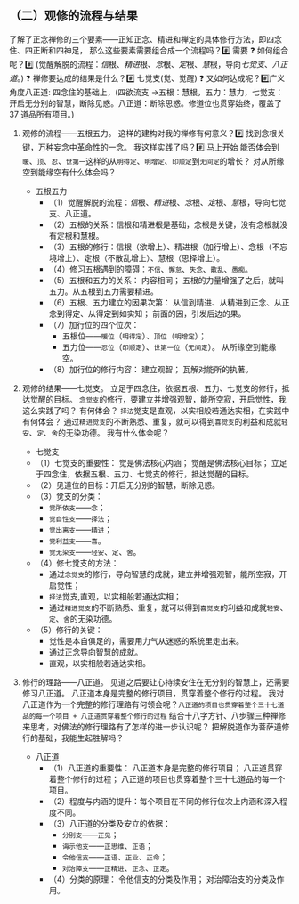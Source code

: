 ## （二）观修的流程与结果

了解了正念禅修的三个要素——正知正念、精进和禅定的具体修行方法，即四念住、四正断和四神足，
那么这些要素需要组合成一个流程吗？#️⃣ 需要
❓ 如何组合呢？#️⃣ (觉醒解脱的流程：*信*根、*精进*根、*念*根、*定*根、*慧*根，导向*七觉支*、_八正道_。)
❓ 禅修要达成的结果是什么？#️⃣ 七觉支(觉、觉醒)
❓ 又如何达成呢？#️⃣广义角度八正道: 四念住的基础上，(四欲流支 ->五根：慧根，五力：慧力，七觉支：开启无分别的智慧，断除见惑。八正道：断除思惑。修道位也贯穿始终，覆盖了 37 道品所有项目。)

1. 观修的流程——五根五力。
   这样的建构对我的禅修有何意义？#️⃣ 找到念根关键，万种妄念中革命性的一念。
   我这样实践了吗？#️⃣ 马上开始
   能否体会到`暖`、`顶`、`忍`、`世第一`这样的从`明得定`、`明增定`、`印顺定`到`无间定`的增长？
   对从所缘空到能缘空有什么体会吗？
   - 五根五力
     - （1）觉醒解脱的流程：*信*根、*精进*根、*念*根、*定*根、*慧*根，导向七觉支、八正道。
     - （2）五根的关系：信根和精进根是基础，念根是关键，没有念根就没有定根和慧根。
     - （3）五根的修行：信根（欲增上）、精进根（加行增上）、念根（不忘境增上）、定根（不散乱增上）、慧根（思择增上）。
     - （4）修习五根遇到的障碍：`不信`、`懈怠`、`失念`、`散乱`、`愚痴`。
     - （5）五根和五力的关系：
       内容相同；
       五根的力量增强了之后，就叫五力。从五根到五力需要精进。
     - （6）五根、五力建立的因果次第：
       从信到精进、从精进到正念、从正念到得定、从得定到如实知；
       前面的因，引发后边的果。
     - （7）加行位的四个位次：
       - 五根位——`暖位`（`明得定`）、`顶位`（`明增定`）；
       - 五力位——`忍位`（`印顺定`）、`世第一位`（`无间定`）。
         从所缘空到能缘空。
     - （8）加行位的修行内容：
       建立观智；
       瓦解对能所的执著。
2. 观修的结果——七觉支。
   立足于四念住，依据五根、五力、七觉支的修行，抵达觉醒的目标。
   `念觉支`的修行，要建立并增强观智，能所空寂，开启觉性，我这么实践了吗？
   有何体会？
   `择法`觉支是直观，以实相般若通达实相，在实践中有何体会？
   通过`精进觉支`的不断熟悉、重复，就可以得到`喜觉支`的利益和成就`轻安`、`定`、`舍`的无染功德。
   我有什么体会呢？

   - 七觉支
   - （1）七觉支的重要性：
     觉是佛法核心内涵；
     觉醒是佛法核心目标；
     立足于四念住，依据五根、五力、七觉支的修行，抵达觉醒的目标。
   - （2）见道位的目标：开启无分别的智慧，断除见惑。
   - （3）觉支的分类：
     - `觉所依支`——`念`；
     - `觉自性支`——`择法`；
     - `觉出离支`——`精进`；
     - `觉利益支`——`喜`。
     - `觉无染支`——`轻安`、`定`、`舍`。
   - （4）修七觉支的方法：
     - 通过`念觉支`的修行，导向智慧的成就，建立并增强观智，能所空寂，开启觉性；
     - `择法`觉支,直观，以实相般若通达实相；
     - 通过`精进觉支`的不断熟悉、重复，就可以得到`喜觉支`的利益和成就`轻安`、`定`、`舍`的无染功德。
   - （5）修行的关键：
     - 觉性是本自俱足的，需要用力气从迷惑的系统里走出来。
     - 通过正念导向智慧的成就。
     - 直观，以实相般若通达实相。

3. 修行的理路——八正道。
   见道之后要让心持续安住在无分别的智慧上，还需要修习八正道。
   八正道本身是完整的修行项目，贯穿着整个修行的过程。
   我对八正道作为一个完整的修行理路有何领会呢？`八正道的项目也贯穿着整个三十七道品的每一个项目 + 八正道贯穿着整个修行的过程`
   结合十八字方针、八步骤三种禅修来思考，对佛法的修行理路有了怎样的进一步认识呢？
   把解脱道作为菩萨道修行的基础，我能生起胜解吗？
   - 八正道
     - （1）八正道的重要性：
       八正道本身是完整的修行项目；
       八正道贯穿着整个修行的过程；
       八正道的项目也贯穿着整个三十七道品的每一个项目。
     - （2）程度与内涵的提升：每个项目在不同的修行位次上内涵和深入程度不同。
     - （3）八正道的分类及安立的依据：
       - `分别支`——`正见`；
       - `诲示他支`——`正思维`、`正语`；
       - `令他信支`——`正语`、`正业`、`正命`；
       - `对治障支`——`正精进`、`正念`、`正定`。
     - （4）分类的原理：
       令他信支的分类及作用；
       对治障治支的分类及作用。
